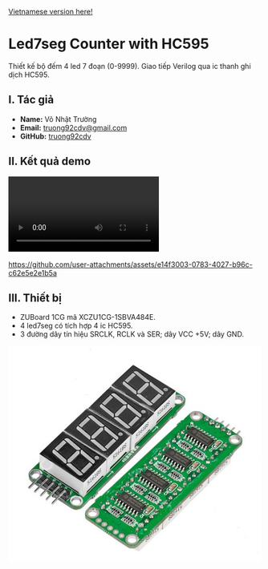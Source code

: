 [Vietnamese version here!](./README_VI.md)

# Led7seg Counter with HC595 

Thiết kế bộ đếm 4 led 7 đoạn (0-9999). Giao tiếp Verilog qua ic thanh ghi dịch HC595.

## I. Tác giả

- **Name:** Võ Nhật Trường
- **Email:** truong92cdv@gmail.com
- **GitHub:** [truong92cdv](https://github.com/truong92cdv)

## II. Kết quả demo

![demo_project](./images/demo_project.mp4)


https://github.com/user-attachments/assets/e14f3003-0783-4027-b96c-c62e5e2e1b5a



## III. Thiết bị

- ZUBoard 1CG mã XCZU1CG-1SBVA484E.
- 4 led7seg có tích hợp 4 ic HC595.
- 3 đường dây tín hiệu SRCLK, RCLK và SER; dây VCC +5V; dây GND.

![4led7seg_hc595](./images/4led7seg_hc595.jpg)
